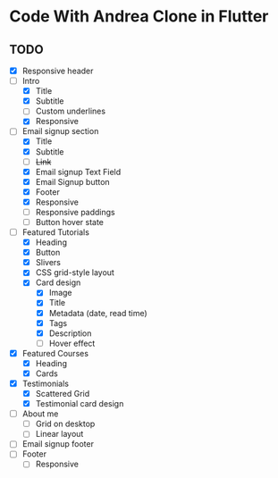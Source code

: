 # Code With Andrea Clone in Flutter


## TODO

- [x] Responsive header
- [ ] Intro
  - [x] Title
  - [x] Subtitle
  - [ ] Custom underlines
  - [x] Responsive
- [ ] Email signup section
  - [x] Title
  - [x] Subtitle
  - [ ] ~~Link~~
  - [x] Email signup Text Field
  - [x] Email Signup button
  - [x] Footer
  - [x] Responsive
  - [ ] Responsive paddings
  - [ ] Button hover state
- [ ] Featured Tutorials
  - [x] Heading 
  - [x] Button
  - [x] Slivers
  - [x] CSS grid-style layout
  - [x] Card design
    - [x] Image
    - [x] Title
    - [x] Metadata (date, read time)
    - [x] Tags
    - [x] Description
    - [ ] Hover effect
- [x] Featured Courses
  - [x] Heading
  - [x] Cards
- [x] Testimonials
  - [x] Scattered Grid
  - [x] Testimonial card design
- [ ] About me
  - [ ] Grid on desktop
  - [ ] Linear layout
- [ ] Email signup footer
- [ ] Footer
  - [ ] Responsive